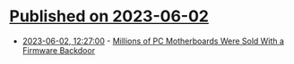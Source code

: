 # [Published on 2023-06-02](index.md)

* [2023-06-02, 12:27:00](https://soylentnews.org/article.pl?sid=23/06/01/1453230&from=rss) - [Millions of PC Motherboards Were Sold With a Firmware Backdoor](https://soylentnews.org/article.pl?sid=23/06/01/1453230&from=rss)

